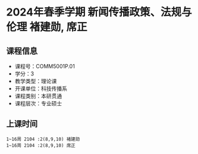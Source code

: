 # 2024年春季学期 新闻传播政策、法规与伦理 褚建勋, 席正






## 课程信息

- 课程号：COMM5001P.01
- 学分：3
- 教学类型：理论课
- 开课单位：科技传播系
- 课程类别：本研贯通
- 课程层次：专业硕士

## 上课时间

```
1~16周 2104 :2(8,9,10) 褚建勋
1~16周 2104 :2(8,9,10) 席正
```

